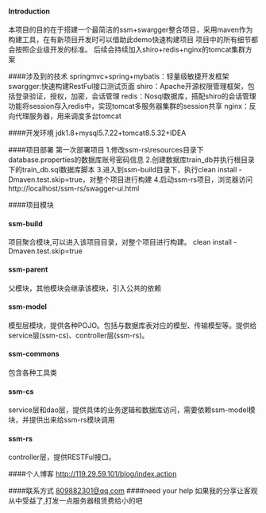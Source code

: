 #### Introduction
本项目的目的在于搭建一个最简洁的ssm+swargger整合项目，采用maven作为构建工具，在有新项目开发时可以借助此demo快速构建项目
项目中的所有细节都会按照企业级开发的标准。
后续会持续加入shiro+redis+nginx的tomcat集群方案

####涉及到的技术
springmvc+spring+mybatis：轻量级敏捷开发框架
swargger:快速构建RestFul接口测试页面
shiro：Apache开源权限管理框架，包括登录验证，授权，加密，会话管理
redis：Nosql数据库，搭配shiro的会话管理功能将session存入redis中，实现tomcat多服务器集群的session共享
nginx：反向代理服务器，用来调度多台tomcat

####开发环境
jdk1.8+mysql5.7.22+tomcat8.5.32+IDEA

####项目部署
第一次部署项目
1.修改ssm-rs\resources目录下database.properties的数据库账号密码信息
2.创建数据库train_db并执行根目录下的train_db.sql数据库脚本
3.进入到ssm-build目录下，执行clean install -Dmaven.test.skip=true，对整个项目进行构建 
4.启动ssm-rs项目，浏览器访问http://localhost/ssm-rs/swagger-ui.html

####项目模块
#### ssm-build
项目聚合模块,可以进入该项目目录，对整个项目进行构建。
clean install -Dmaven.test.skip=true 

#### ssm-parent
父模块，其他模块会继承该模块，引入公共的依赖

#### ssm-model
模型层模块，提供各种POJO。包括与数据库表对应的模型、传输模型等。提供给service层(ssm-cs)、controller层(ssm-rs)。

#### ssm-commons
包含各种工具类

#### ssm-cs
service层和dao层，提供具体的业务逻辑和数据库访问，需要依赖ssm-model模块，并提供出来给ssm-rs模块调用

#### ssm-rs
controller层，提供RESTFul接口。

####个人博客
http://119.29.59.101/blog/index.action

####联系方式
809882301@qq.com
####need your help
如果我的分享让客观从中受益了,打发一点服务器租赁费给小的吧
